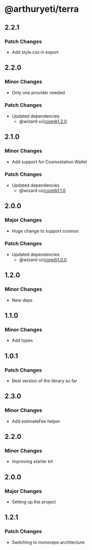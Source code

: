 # @arthuryeti/terra

## 2.2.1

### Patch Changes

- Add style.css in export

## 2.2.0

### Minor Changes

- Only one provider needed

### Patch Changes

- Updated dependencies
  - @wizard-ui/core@1.2.0

## 2.1.0

### Minor Changes

- Add support for Cosmostation Wallet

### Patch Changes

- Updated dependencies
  - @wizard-ui/core@1.1.0

## 2.0.0

### Major Changes

- Huge change to support cosmos

### Patch Changes

- Updated dependencies
  - @wizard-ui/core@1.0.0

## 1.2.0

### Minor Changes

- New deps

## 1.1.0

### Minor Changes

- Add types

## 1.0.1

### Patch Changes

- Best version of the library so far

## 2.3.0

### Minor Changes

- Add estimateFee helper

## 2.2.0

### Minor Changes

- Improving starter kit

## 2.0.0

### Major Changes

- Setting up the project

## 1.2.1

### Patch Changes

- Switching to monorepo architecture
